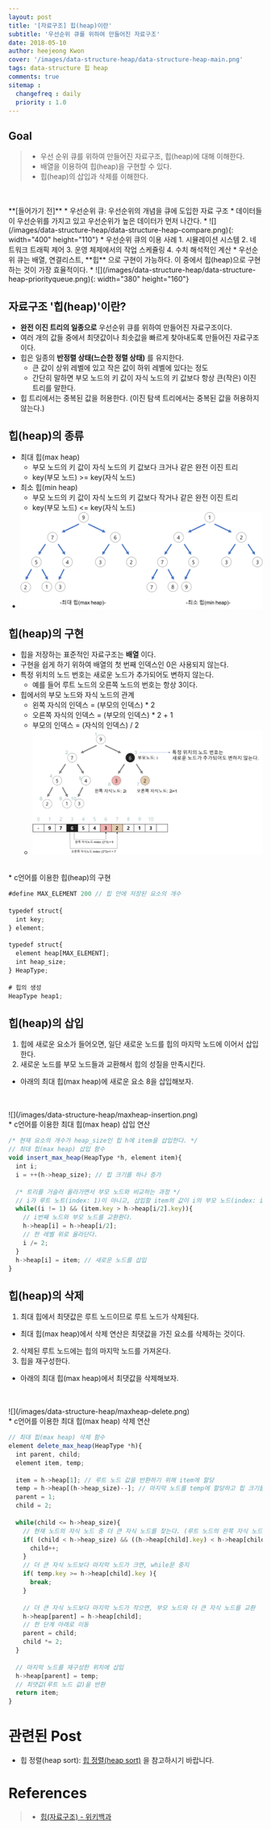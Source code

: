 ```yaml
---
layout: post
title: '[자료구조] 힙(heap)이란'
subtitle: '우선순위 큐를 위하여 만들어진 자료구조'
date: 2018-05-10
author: heejeong Kwon
cover: '/images/data-structure-heap/data-structure-heap-main.png'
tags: data-structure 힙 heap
comments: true
sitemap :
  changefreq : daily
  priority : 1.0
---
```



## Goal
> - 우선 순위 큐를 위하여 만들어진 자료구조, 힙(heap)에 대해 이해한다.
> - 배열을 이용하여 힙(heap)을 구현할 수 있다.
> - 힙(heap)의 삽입과 삭제를 이해한다.


<br>
<br>
**[들어가기 전]**
* 우선순위 큐: 우선순위의 개념을 큐에 도입한 자료 구조
  * 데이터들이 우선순위를 가지고 있고 우선순위가 높은 데이터가 먼저 나간다.
  * ![](/images/data-structure-heap/data-structure-heap-compare.png){: width="400" height="110"}
  * 우선순위 큐의 이용 사례
    1. 시뮬레이션 시스템
    2. 네트워크 트래픽 제어
    3. 운영 체제에서의 작업 스케쥴링
    4. 수치 해석적인 계산
  * 우선순위 큐는 배열, 연결리스트, **힙** 으로 구현이 가능하다. 이 중에서 힙(heap)으로 구현하는 것이 가장 효율적이다.
    * ![](/images/data-structure-heap/data-structure-heap-priorityqueue.png){: width="380" height="160"}


## 자료구조 '힙(heap)'이란?
* **완전 이진 트리의 일종으로** 우선순위 큐를 위하여 만들어진 자료구조이다.
* 여러 개의 값들 중에서 최댓값이나 최솟값을 빠르게 찾아내도록 만들어진 자료구조이다.
* 힙은 일종의 **반정렬 상태(느슨한 정렬 상태)** 를 유지한다.
  * 큰 값이 상위 레벨에 있고 작은 값이 하위 레벨에 있다는 정도
  * 간단히 말하면 부모 노드의 키 값이 자식 노드의 키 값보다 항상 큰(작은) 이진 트리를 말한다.
* 힙 트리에서는 중복된 값을 허용한다. (이진 탐색 트리에서는 중복된 값을 허용하지 않는다.)



## 힙(heap)의 종류
* 최대 힙(max heap)
  * 부모 노드의 키 값이 자식 노드의 키 값보다 크거나 같은 완전 이진 트리
  * key(부모 노드) >= key(자식 노드)
* 최소 힙(min heap)
  * 부모 노드의 키 값이 자식 노드의 키 값보다 작거나 같은 완전 이진 트리
  * key(부모 노드) <= key(자식 노드)
* ![](/images/data-structure-heap/types-of-heap.png)


## 힙(heap)의 구현
* 힙을 저장하는 표준적인 자료구조는 **배열** 이다.
* 구현을 쉽게 하기 위하여 배열의 첫 번째 인덱스인 0은 사용되지 않는다.
* 특정 위치의 노드 번호는 새로운 노드가 추가되어도 변하지 않는다.
  * 예를 들어 루트 노드의 오른쪽 노드의 번호는 항상 3이다.
* 힙에서의 부모 노드와 자식 노드의 관계
  * 왼쪽 자식의 인덱스 = (부모의 인덱스) * 2
  * 오른쪽 자식의 인덱스 = (부모의 인덱스) * 2 + 1
  * 부모의 인덱스 = (자식의 인덱스) / 2
  * ![](/images/data-structure-heap/heap-index-parent-child.png)

<br>
* c언어를 이용한 힙(heap)의 구현

~~~ javascript
#define MAX_ELEMENT 200 // 힙 안에 저장된 요소의 개수

typedef struct{
  int key;
} element;

typedef struct{
  element heap[MAX_ELEMENT];
  int heap_size;
} HeapType;

# 힙의 생성
HeapType heap1;

~~~


## 힙(heap)의 삽입
1. 힙에 새로운 요소가 들어오면, 일단 새로운 노드를 힙의 마지막 노드에 이어서 삽입한다.
2. 새로운 노드를 부모 노드들과 교환해서 힙의 성질을 만족시킨다.

* 아래의 최대 힙(max heap)에 새로운 요소 8을 삽입해보자.
<br>
<br>
![](/images/data-structure-heap/maxheap-insertion.png)

<br>
* c언어를 이용한 최대 힙(max heap) 삽입 연산

~~~ javascript
/* 현재 요소의 개수가 heap_size인 힙 h에 item을 삽입한다. */
// 최대 힙(max heap) 삽입 함수
void insert_max_heap(HeapType *h, element item){
  int i;
  i = ++(h->heap_size); // 힙 크기를 하나 증가

  /* 트리를 거슬러 올라가면서 부모 노드와 비교하는 과정 */
  // i가 루트 노트(index: 1)이 아니고, 삽입할 item의 값이 i의 부모 노드(index: i/2)보다 크면
  while((i != 1) && (item.key > h->heap[i/2].key)){
    // i번째 노드와 부모 노드를 교환환다.
    h->heap[i] = h->heap[i/2];
    // 한 레벨 위로 올라단다.
    i /= 2;
  }
  h->heap[i] = item; // 새로운 노드를 삽입
}
~~~


## 힙(heap)의 삭제
1. 최대 힙에서 최댓값은 루트 노드이므로 루트 노드가 삭제된다.
  * 최대 힙(max heap)에서 삭제 연산은 최댓값을 가진 요소를 삭제하는 것이다.
2. 삭제된 루트 노드에는 힙의 마지막 노드를 가져온다.
3. 힙을 재구성한다.

* 아래의 최대 힙(max heap)에서 최댓값을 삭제해보자.
<br>
<br>
![](/images/data-structure-heap/maxheap-delete.png)

<br>
* c언어를 이용한 최대 힙(max heap) 삭제 연산

~~~ javascript
// 최대 힙(max heap) 삭제 함수
element delete_max_heap(HeapType *h){
  int parent, child;
  element item, temp;

  item = h->heap[1]; // 루트 노드 값을 반환하기 위해 item에 할당
  temp = h->heap[(h->heap_size)--]; // 마지막 노드를 temp에 할당하고 힙 크기를 하나 감소
  parent = 1;
  child = 2;

  while(child <= h->heap_size){
    // 현재 노드의 자식 노드 중 더 큰 자식 노드를 찾는다. (루트 노드의 왼쪽 자식 노드(index: 2)부터 비교 시작)
    if( (child < h->heap_size) && ((h->heap[child].key) < h->heap[child+1].key) ){
      child++;
    }
    // 더 큰 자식 노드보다 마지막 노드가 크면, while문 중지
    if( temp.key >= h->heap[child].key ){
      break;
    }

    // 더 큰 자식 노드보다 마지막 노드가 작으면, 부모 노드와 더 큰 자식 노드를 교환
    h->heap[parent] = h->heap[child];
    // 한 단계 아래로 이동
    parent = child;
    child *= 2;
  }

  // 마지막 노드를 재구성한 위치에 삽입
  h->heap[parent] = temp;
  // 최댓값(루트 노드 값)을 반환
  return item;
}
~~~



# 관련된 Post
* 힙 정렬(heap sort): [힙 정렬(heap sort)](https://gmlwjd9405.github.io/2018/05/10/algorithm-heap-sort.html) 을 참고하시기 바랍니다.



# References
> - [힙(자료구조) - 위키백과](https://ko.wikipedia.org/wiki/%ED%9E%99_(%EC%9E%90%EB%A3%8C_%EA%B5%AC%EC%A1%B0))
